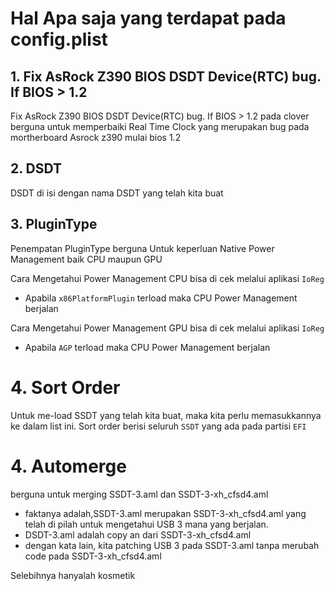 # Hal Apa saja yang terdapat pada config.plist

## 1. Fix AsRock Z390 BIOS DSDT Device(RTC) bug. If BIOS > 1.2
Fix AsRock Z390 BIOS DSDT Device(RTC) bug. If BIOS > 1.2 pada clover berguna untuk memperbaiki Real Time Clock yang merupakan bug pada mortherboard Asrock z390 mulai bios 1.2


## 2. DSDT
DSDT di isi dengan nama DSDT yang telah kita buat

## 3. PluginType

Penempatan PluginType berguna Untuk keperluan Native Power Management baik CPU maupun GPU

Cara Mengetahui Power Management CPU bisa di cek melalui aplikasi `IoReg`
* Apabila `x86PlatformPlugin` terload maka CPU Power Management berjalan

Cara Mengetahui Power Management GPU bisa di cek melalui aplikasi `IoReg`
* Apabila `AGP` terload maka CPU Power Management berjalan


# 4. Sort Order
Untuk me-load SSDT yang telah kita buat, maka kita perlu memasukkannya ke dalam list ini.
Sort order berisi seluruh `SSDT` yang ada pada partisi `EFI`

# 4. Automerge
berguna untuk merging SSDT-3.aml dan SSDT-3-xh_cfsd4.aml

- faktanya adalah,SSDT-3.aml merupakan SSDT-3-xh_cfsd4.aml yang telah di pilah untuk mengetahui USB 3 mana yang berjalan.
- DSDT-3.aml adalah copy an dari SSDT-3-xh_cfsd4.aml
- dengan kata lain, kita patching USB 3 pada SSDT-3.aml tanpa merubah code pada SSDT-3-xh_cfsd4.aml

Selebihnya hanyalah kosmetik
